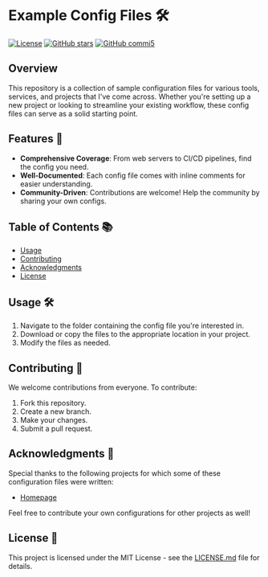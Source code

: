 # Example Config Files 🛠️

[![License](https://badgen.net/github/license/brycekinsey/jekport)](LICENSE)
[![GitHub stars](https://flat.badgen.net/github/stars/brycekinsey/example-config-files)](https://github.com/brycekinsey/example-config-files/stargazers)
[![GitHub commi5](https://flat.badgen.net/github/last-commit/brycekinsey/example-config-files)](https://github.com/brycekinsey/example-config-files/commits)

## Overview 

This repository is a collection of sample configuration files for various tools, services, and projects that I've come across. Whether you're setting up a new project or looking to streamline your existing workflow, these config files can serve as a solid starting point.

## Features 🌟

- **Comprehensive Coverage**: From web servers to CI/CD pipelines, find the config you need.
- **Well-Documented**: Each config file comes with inline comments for easier understanding.
- **Community-Driven**: Contributions are welcome! Help the community by sharing your own configs.

## Table of Contents 📚

- [Usage](#usage)
- [Contributing](#contributing)
- [Acknowledgments](#acknowledgments)
- [License](#license)

## Usage 🛠️

1. Navigate to the folder containing the config file you're interested in.
2. Download or copy the files to the appropriate location in your project.
3. Modify the files as needed.

## Contributing 🤝

We welcome contributions from everyone. To contribute:

1. Fork this repository.
2. Create a new branch.
3. Make your changes.
4. Submit a pull request.

## Acknowledgments 🙏

Special thanks to the following projects for which some of these configuration files were written:

- [Homepage](https://github.com/benphelps/homepage)
  
Feel free to contribute your own configurations for other projects as well!

## License 📝

This project is licensed under the MIT License - see the [LICENSE.md](LICENSE.md) file for details.
